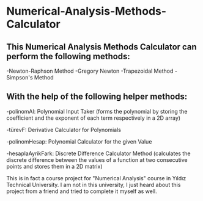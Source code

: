 # Numerical-Analysis-Methods-Calculator

## This Numerical Analysis Methods Calculator can perform the following methods:
-Newton-Raphson Method
-Gregory Newton
-Trapezoidal Method
-Simpson's Method

## With the help of the following helper methods:
-polinomAl: Polynomial Input Taker (forms the polynomial by storing the coefficient and the exponent of each term respectively in a 2D array)

-türevF: Derivative Calculator for Polynomials 

-polinomHesap: Polynomial Calculator for the given Value 

-hesaplaAyrikFark: Discrete Difference Calculator Method (calculates the discrete difference between the values of a function at two consecutive points and stores them in a 2D matrix)


This is in fact a course project for "Numerical Analysis" course in Yıldız Technical University. I am not in this university, I just heard about this project from a friend and tried to complete it myself as well.
